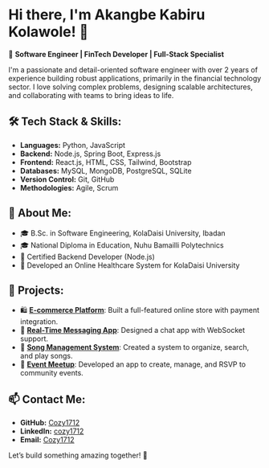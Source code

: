# Hi there, I'm Akangbe Kabiru Kolawole! 👋

🚀 **Software Engineer | FinTech Developer | Full-Stack Specialist**

I'm a passionate and detail-oriented software engineer with over 2 years of experience building robust applications, primarily in the financial technology sector. I love solving complex problems, designing scalable architectures, and collaborating with teams to bring ideas to life.

## 🛠️ **Tech Stack & Skills:**
- **Languages:** Python, JavaScript
- **Backend:** Node.js, Spring Boot, Express.js
- **Frontend:** React.js, HTML, CSS, Tailwind, Bootstrap
- **Databases:** MySQL, MongoDB, PostgreSQL, SQLite
- **Version Control:** Git, GitHub
- **Methodologies:** Agile, Scrum

## 📘 **About Me:**
- 🎓 B.Sc. in Software Engineering, KolaDaisi University, Ibadan
- 🎓 National Diploma in Education, Nuhu Bamailli Polytechnics
- 🏅 Certified Backend Developer (Node.js)
- 🏥 Developed an Online Healthcare System for KolaDaisi University

## 🚀 **Projects:**
- 🛍️ [**E-commerce Platform**](https://github.com/Cozy1712/ecommerce-platform): Built a full-featured online store with payment integration.
- 📲 [**Real-Time Messaging App**](https://github.com/Cozy1712/realtime-chat-app): Designed a chat app with WebSocket support.
- 🎵 [**Song Management System**](https://github.com/Cozy1712/song-management-system): Created a system to organize, search, and play songs.
- 📅 [**Event Meetup**](https://github.com/Cozy1712/event-meetup): Developed an app to create, manage, and RSVP to community events.

## 📫 **Contact Me:**
- **GitHub:** [Cozy1712](https://github.com/Cozy1712)
- **LinkedIn:** [cozy1712](www.linkedin.com/in/kabiru-kolawole-667b46267)
- **Email:** [Cozy1712](kolawolekabiru89@gmail.com)

Let’s build something amazing together! 🚀

